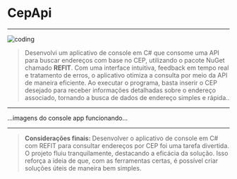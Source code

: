 # CepApi 
---
![coding](https://github.com/ApenasRyan/uploadBioLinkSite/blob/main/programming.gif)

>Desenvolvi um aplicativo de console em C# que consome uma API para buscar endereços com base no CEP, utilizando o pacote NuGet chamado <b>REFIT</b>. Com uma interface intuitiva, feedback em tempo real e tratamento de erros, o aplicativo otimiza a consulta por meio da API de maneira eficiente. Ao executar o programa, basta inserir o CEP desejado para receber informações detalhadas sobre o endereço associado, tornando a busca de dados de endereço simples e rápida..

________________________________________
...imagens do console app funcionando...
________________________________________

><b>Considerações finais: </b>
Desenvolver o aplicativo de console em C# com REFIT para consultar endereços por CEP foi uma tarefa divertida. O projeto fluiu tranquilamente, destacando a eficácia da solução. Isso reforça a ideia de que, com as ferramentas certas, é possível criar soluções úteis de maneira bem simples.



